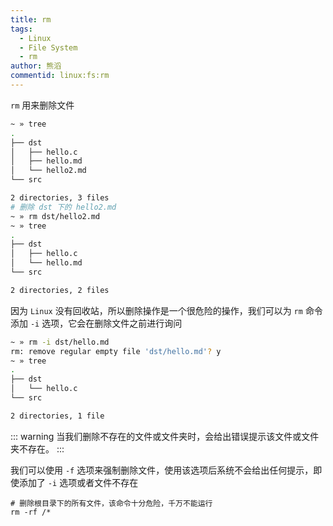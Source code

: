 ```yaml
---
title: rm
tags:
  - Linux
  - File System
  - rm
author: 熊滔
commentid: linux:fs:rm
---
```


`rm` 用来删除文件

```bash {10}
~ » tree
.
├── dst
│   ├── hello.c
│   ├── hello.md
│   └── hello2.md
└── src

2 directories, 3 files
# 删除 dst 下的 hello2.md
~ » rm dst/hello2.md
~ » tree
.
├── dst
│   ├── hello.c
│   └── hello.md
└── src

2 directories, 2 files
```

因为 `Linux` 没有回收站，所以删除操作是一个很危险的操作，我们可以为 `rm` 命令添加 `-i` 选项，它会在删除文件之前进行询问

```bash
~ » rm -i dst/hello.md
rm: remove regular empty file 'dst/hello.md'? y
~ » tree
.
├── dst
│   └── hello.c
└── src

2 directories, 1 file
```

::: warning
当我们删除不存在的文件或文件夹时，会给出错误提示该文件或文件夹不存在。
:::

我们可以使用 `-f` 选项来强制删除文件，使用该选项后系统不会给出任何提示，即使添加了 `-i` 选项或者文件不存在

```shell
# 删除根目录下的所有文件，该命令十分危险，千万不能运行
rm -rf /*
```
